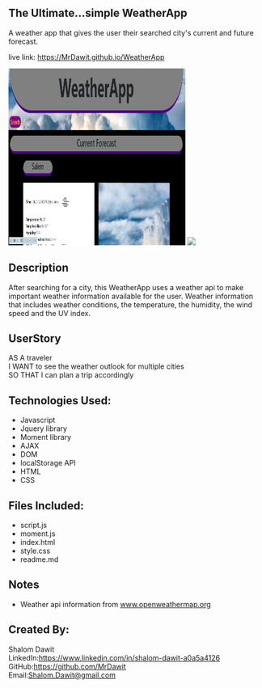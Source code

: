 ## The Ultimate...simple WeatherApp
A weather app that gives the user their searched city's current and future forecast. 

live link: https://MrDawit.github.io/WeatherApp 

<img src="./assets/images/WeatherApp.png">

<img src="./WeatherApp.gif">

## Description
After searching for a city, this WeatherApp uses a weather api to make important weather information available for the user. Weather information that includes weather conditions, the temperature, the humidity, the wind speed and the UV index.

## UserStory

AS A traveler\
I WANT to see the weather outlook for multiple cities\
SO THAT I can plan a trip accordingly

## Technologies Used:
* Javascript
* Jquery library
* Moment library
* AJAX
* DOM
* localStorage API
* HTML
* CSS

## Files Included:
* script.js
* moment.js
* index.html
* style.css
* readme.md

## Notes
* Weather api information from www.openweathermap.org

## Created By:
Shalom Dawit\
LinkedIn:https://www.linkedin.com/in/shalom-dawit-a0a5a4126 \
GitHub:https://github.com/MrDawit \
Email:Shalom.Dawit@gmail.com 
